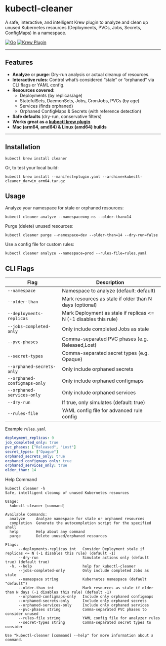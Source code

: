 # kubectl-cleaner

A safe, interactive, and intelligent Krew plugin to analyze and clean up unused Kubernetes resources (Deployments, PVCs, Jobs, Secrets, ConfigMaps) in a namespace.

[![Go](https://img.shields.io/badge/Go-1.22+-brightgreen)](https://golang.org)
[![Krew Plugin](https://img.shields.io/badge/Krew-Plugin-blueviolet)](https://krew.sigs.k8s.io/docs/)

---

## Features

- **Analyze** or **purge**: Dry-run analysis or actual cleanup of resources.
- **Interactive rules**: Control what’s considered “stale” or “orphaned” via CLI flags or YAML config.
- **Resources covered**:
    - Deployments (by replicas/age)
    - StatefulSets, DaemonSets, Jobs, CronJobs, PVCs (by age)
    - Services (finds orphaned)
    - Orphaned ConfigMaps & Secrets (with reference detection)
- **Safe defaults** (dry-run, conservative filters)
- **Works great as a [kubectl krew plugin](https://krew.sigs.k8s.io/docs/)**
- **Mac (arm64, amd64) & Linux (amd64) builds**

---

## Installation

```shell
kubectl krew install cleaner
```
Or, to test your local build:
```shell
kubectl krew install --manifest=plugin.yaml --archive=kubectl-cleaner_darwin_arm64.tar.gz
```

## Usage

Analyze your namespace for stale or orphaned resources:
```shell
kubectl cleaner analyze --namespace=my-ns --older-than=14
```

Purge (delete) unused resources:
```shell
kubectl cleaner purge --namespace=dev --older-than=14 --dry-run=false
```

Use a config file for custom rules:
```shell
kubectl cleaner analyze --namespace=prod --rules-file=rules.yaml
```


## CLI Flags
| Flag                         | Description                                                       |
| ---------------------------- | ----------------------------------------------------------------- |
| `--namespace`                | Namespace to analyze (default: default)                           |
| `--older-than`               | Mark resources as stale if older than N days (optional)           |
| `--deployments-replicas`     | Mark Deployment as stale if replicas <= N (-1 disables this rule) |
| `--jobs-completed-only`      | Only include completed Jobs as stale                              |
| `--pvc-phases`               | Comma-separated PVC phases (e.g. Released,Lost)                   |
| `--secret-types`             | Comma-separated secret types (e.g. Opaque)                        |
| `--orphaned-secrets-only`    | Only include orphaned secrets                                     |
| `--orphaned-configmaps-only` | Only include orphaned configmaps                                  |
| `--orphaned-services-only`   | Only include orphaned services                                    |
| `--dry-run`                  | If true, only simulates (default: true)                           |
| `--rules-file`               | YAML config file for advanced rule config                         |



Example `rules.yaml`
```yaml
deployment_replicas: 0
job_completed_only: true
pvc_phases: ["Released", "Lost"]
secret_types: ["Opaque"]
orphaned_secrets_only: true
orphaned_configmaps_only: true
orphaned_services_only: true
older_than: 14
```

Help Command

```shell
kubectl cleaner -h
Safe, intelligent cleanup of unused Kubernetes resources

Usage:
  kubectl-cleaner [command]

Available Commands:
  analyze     Analyze namespace for stale or orphaned resources
  completion  Generate the autocompletion script for the specified shell
  help        Help about any command
  purge       Delete unused/orphaned resources

Flags:
      --deployments-replicas int   Consider Deployment stale if replicas <= N (-1 disables this rule) (default -1)
      --dry-run                    Simulate actions only (default true) (default true)
  -h, --help                       help for kubectl-cleaner
      --jobs-completed-only        Only include completed Jobs as stale
      --namespace string           Kubernetes namespace (default "default")
      --older-than int             Mark resources as stale if older than N days (-1 disables this rule) (default -1)
      --orphaned-configmaps-only   Include only orphaned configmaps
      --orphaned-secrets-only      Include only orphaned secrets
      --orphaned-services-only     Include only orphaned services
      --pvc-phases string          Comma-separated PVC phases to consider unused
      --rules-file string          YAML config file for analyzer rules
      --secret-types string        Comma-separated secret types to consider

Use "kubectl-cleaner [command] --help" for more information about a command.
```
